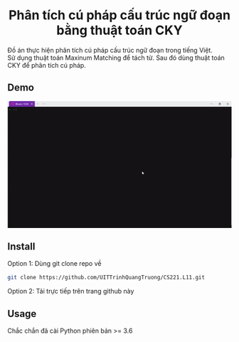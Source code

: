 <h1 align="center">Phân tích cú pháp cấu trúc ngữ đoạn bằng thuật toán CKY</h1>
Đồ án thực hiện phân tích cú pháp cấu trúc ngữ đoạn trong tiếng Việt.<br/>
Sử dụng thuật toán Maxinum Matching để tách từ. Sau đó dùng thuật toán CKY để phân tích cú pháp. 

## Demo
<p align="center">
  <img width="700" align="center" src="demo.gif"/>
</p>

## Install
Option 1: Dùng git clone repo về
```sh
git clone https://github.com/UITTrinhQuangTruong/CS221.L11.git
```

Option 2: Tải trực tiếp trên trang github này

## Usage
Chắc chắn đã cài Python phiên bản >= 3.6<br/>

